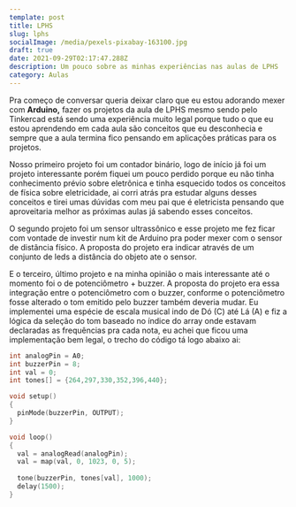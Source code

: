 ```yaml
---
template: post
title: LPHS
slug: lphs
socialImage: /media/pexels-pixabay-163100.jpg
draft: true
date: 2021-09-29T02:17:47.288Z
description: Um pouco sobre as minhas experiências nas aulas de LPHS
category: Aulas
---
```

Pra começo de conversar queria deixar claro que eu estou adorando mexer com **Arduino,** fazer os projetos da aula de LPHS mesmo sendo pelo Tinkercad está sendo uma experiência muito legal porque tudo o que eu estou aprendendo em cada aula são conceitos que eu desconhecia e sempre que a aula termina fico pensando em aplicações práticas para os projetos.

Nosso primeiro projeto foi um contador binário, logo de início já foi um projeto interessante porém fiquei um pouco perdido porque eu não tinha conhecimento prévio sobre eletrônica e tinha esquecido todos os conceitos de física sobre eletricidade, ai corri atrás pra estudar alguns desses conceitos e tirei umas dúvidas com meu pai que é eletricista pensando que aproveitaria melhor as próximas aulas já sabendo esses conceitos.

O segundo projeto foi um sensor ultrassônico e esse projeto me fez ficar com vontade de investir num kit de Arduino pra poder mexer com o sensor de distância físico. A proposta do projeto era indicar através de um conjunto de leds a distância do objeto ate o sensor.

E o terceiro, último projeto e na minha opinião o mais interessante até o momento foi o de potenciômetro + buzzer. A proposta do projeto era essa integração entre o potenciômetro com o buzzer, conforme o potenciômetro fosse alterado o tom emitido pelo buzzer também deveria mudar. Eu implementei uma espécie de escala musical indo de Dó (C) até Lá (A) e fiz a lógica da seleção do tom baseado no índice do array onde estavam declaradas as frequências pra cada nota, eu achei que ficou uma implementação bem legal, o trecho do código tá logo abaixo ai:

```c
int analogPin = A0;
int buzzerPin = 8;
int val = 0;
int tones[] = {264,297,330,352,396,440};

void setup()
{
  pinMode(buzzerPin, OUTPUT);
}

void loop()
{ 
  val = analogRead(analogPin);
  val = map(val, 0, 1023, 0, 5);
  
  tone(buzzerPin, tones[val], 1000);
  delay(1500);
}
```